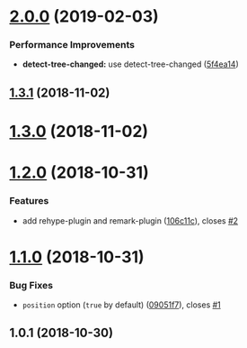 <a name="2.0.0"></a>
# [2.0.0](https://github.com/imcuttle/detect-one-changed/compare/v1.3.1...v2.0.0) (2019-02-03)


### Performance Improvements

* **detect-tree-changed:** use detect-tree-changed ([5f4ea14](https://github.com/imcuttle/detect-one-changed/commit/5f4ea14))



<a name="1.3.1"></a>
## [1.3.1](https://github.com/imcuttle/detect-one-changed/compare/v1.3.0...v1.3.1) (2018-11-02)



<a name="1.3.0"></a>
# [1.3.0](https://github.com/imcuttle/detect-one-changed/compare/v1.2.0...v1.3.0) (2018-11-02)



<a name="1.2.0"></a>
# [1.2.0](https://github.com/imcuttle/detect-one-changed/compare/v1.1.0...v1.2.0) (2018-10-31)


### Features

* add rehype-plugin and remark-plugin ([106c11c](https://github.com/imcuttle/detect-one-changed/commit/106c11c)), closes [#2](https://github.com/imcuttle/detect-one-changed/issues/2)



<a name="1.1.0"></a>
# [1.1.0](https://github.com/imcuttle/detect-one-changed/compare/v1.0.1...v1.1.0) (2018-10-31)


### Bug Fixes

* `position` option (`true` by default) ([09051f7](https://github.com/imcuttle/detect-one-changed/commit/09051f7)), closes [#1](https://github.com/imcuttle/detect-one-changed/issues/1)



<a name="1.0.1"></a>
## 1.0.1 (2018-10-30)




